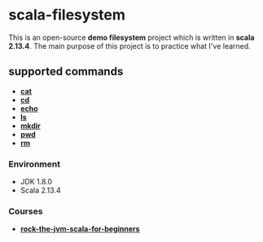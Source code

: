 # scala-filesystem

This is an open-source **demo filesystem** project which is written in **scala 2.13.4**. 
The main purpose of this project is to practice what I've learned. 


## supported commands

 - [**cat**][2]
 - [**cd**][3]
 - [**echo**][4]
 - [**ls**][5]
 - [**mkdir**][6]
 - [**pwd**][7]
 - [**rm**][8]
 

### Environment
 - JDK 1.8.0
 - Scala 2.13.4



### Courses

 - [**rock-the-jvm-scala-for-beginners**][1]
 

[1]: https://www.udemy.com/course/rock-the-jvm-scala-for-beginners/learn/lecture/7660552#overview
[2]: https://github.com/mohammadmasoumi/scala-filesystem/blob/main/src/com/mohammadmasoumi/scala/commands/Cat.scala
[3]: https://github.com/mohammadmasoumi/scala-filesystem/blob/main/src/com/mohammadmasoumi/scala/commands/Cd.scala
[4]: https://github.com/mohammadmasoumi/scala-filesystem/blob/main/src/com/mohammadmasoumi/scala/commands/Echo.scala
[5]: https://github.com/mohammadmasoumi/scala-filesystem/blob/main/src/com/mohammadmasoumi/scala/commands/Ls.scala
[6]: https://github.com/mohammadmasoumi/scala-filesystem/blob/main/src/com/mohammadmasoumi/scala/commands/Mkdir.scala
[7]: https://github.com/mohammadmasoumi/scala-filesystem/blob/main/src/com/mohammadmasoumi/scala/commands/Pwd.scala
[8]: https://github.com/mohammadmasoumi/scala-filesystem/blob/main/src/com/mohammadmasoumi/scala/commands/Rm.scala



